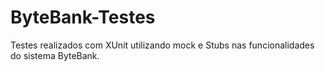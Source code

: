 # ByteBank-Testes
Testes realizados com XUnit utilizando mock e Stubs nas funcionalidades do sistema ByteBank.

